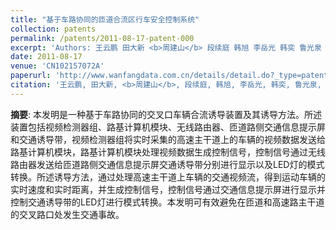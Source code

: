 ```yaml
---
title: "基于车路协同的匝道合流区行车安全控制系统"
collection: patents
permalink: /patents/2011-08-17-patent-000
excerpt: 'Authors: 王云鹏 田大新 <b>周建山</b> 段续庭 韩旭 李岳光 韩奕 鲁光泉 余贵珍'
date: 2011-08-17
venue: 'CN102157072A'
paperurl: 'http://www.wanfangdata.com.cn/details/detail.do?_type=patent&id=CN201110077332.6'
citation: '王云鹏, 田大新, <b>周建山</b>, 段续庭, 韩旭, 李岳光, 韩奕, 鲁光泉, 余贵珍. (2011). 基于车路协同的匝道合流区行车安全控制系统. CN102157072A.'
---
```


**摘要**: 本发明是一种基于车路协同的交叉口车辆合流诱导装置及其诱导方法。所述装置包括视频检测器组、路基计算机模块、无线路由器、匝道路侧交通信息提示屏和交通诱导带，视频检测器组将实时采集的高速主干道上的车辆的视频数据发送给路基计算机模块，路基计算机模块处理视频数据生成控制信号，控制信号通过无线路由器发送给匝道路侧交通信息提示屏交通诱导带分别进行显示以及LED灯的模式转换。所述诱导方法，通过处理高速主干道上车辆的交通视频流，得到运动车辆的实时速度和实时距离，并生成控制信号，控制信号通过交通信息提示屏进行显示并控制交通诱导带的LED灯进行模式转换。本发明可有效避免在匝道和高速路主干道的交叉路口处发生交通事故。
